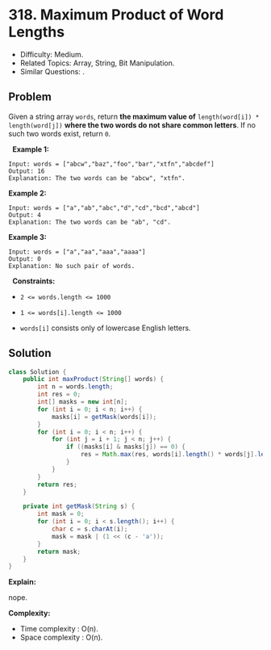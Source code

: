 # 318. Maximum Product of Word Lengths

- Difficulty: Medium.
- Related Topics: Array, String, Bit Manipulation.
- Similar Questions: .

## Problem

Given a string array ```words```, return **the maximum value of** ```length(word[i]) * length(word[j])``` **where the two words do not share common letters**. If no such two words exist, return ```0```.

 
**Example 1:**

```
Input: words = ["abcw","baz","foo","bar","xtfn","abcdef"]
Output: 16
Explanation: The two words can be "abcw", "xtfn".
```

**Example 2:**

```
Input: words = ["a","ab","abc","d","cd","bcd","abcd"]
Output: 4
Explanation: The two words can be "ab", "cd".
```

**Example 3:**

```
Input: words = ["a","aa","aaa","aaaa"]
Output: 0
Explanation: No such pair of words.
```

 
**Constraints:**


	
- ```2 <= words.length <= 1000```
	
- ```1 <= words[i].length <= 1000```
	
- ```words[i]``` consists only of lowercase English letters.



## Solution

```java
class Solution {
    public int maxProduct(String[] words) {
        int n = words.length;
        int res = 0;
        int[] masks = new int[n];
        for (int i = 0; i < n; i++) {
            masks[i] = getMask(words[i]);
        }
        for (int i = 0; i < n; i++) {
            for (int j = i + 1; j < n; j++) {
                if ((masks[i] & masks[j]) == 0) {
                    res = Math.max(res, words[i].length() * words[j].length());
                }
            }
        }
        return res;
    }

    private int getMask(String s) {
        int mask = 0;
        for (int i = 0; i < s.length(); i++) {
            char c = s.charAt(i);
            mask = mask | (1 << (c - 'a'));
        }
        return mask;
    }
}
```

**Explain:**

nope.

**Complexity:**

* Time complexity : O(n).
* Space complexity : O(n).

